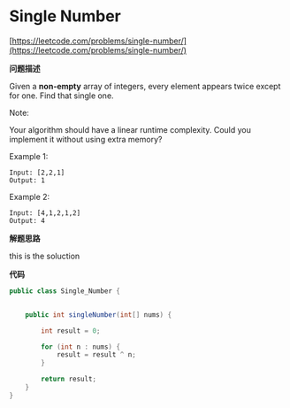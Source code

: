 # Single Number

[https://leetcode.com/problems/single-number/](https://leetcode.com/problems/single-number/)

**问题描述**

Given a **non-empty** array of integers, every element appears twice except for one. Find that single one.

Note:

Your algorithm should have a linear runtime complexity. Could you implement it without using extra memory?

Example 1:

```text
Input: [2,2,1]
Output: 1
```

Example 2:

```text
Input: [4,1,2,1,2]
Output: 4
```

**解题思路**

this is the soluction

**代码**

```java
public class Single_Number {


    public int singleNumber(int[] nums) {

        int result = 0;

        for (int n : nums) {
            result = result ^ n;
        }

        return result;
    }
}
```

